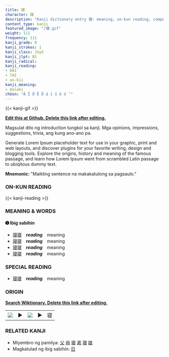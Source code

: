 ```yaml
---
title: 寝
character: 寝
description: "Kanji dictionary entry 寝: meaning, on-kun reading, compounds, origin, related kanji"
content_type: kanji
featured_image: "/寝.gif"
weight: 111
frequency: 111
kanji_grade: 9
kanji_strokes: 1
kanji_class: Jōyō
kanji_jlpt: N1
kanji_radical: 
kanji_reading: 
- DAI
- TAI
- oo-kii
kanji_meaning:
- malaki
chōon: "Ā Ī Ū Ē Ō ā ī ū ē ō ’"
---
```

[//]: # (Don't edit the line below. Kanji animated GIF code is automatically generated.)
{{< kanji-gif >}}

[//]: # (Edit below this line.)

**[Edit this at Github. Delete this link after editing.](https://github.com/tim0g/tim/tree/main/content/kanji/寝/index.md)**

Magsulat dito ng introduction tungkol sa kanji. Mga opinions, impressions, suggestions, trivia, ang kung ano-ano pa.

Generate Lorem Ipsum placeholder text for use in your graphic, print and web layouts, and discover plugins for your favorite writing, design and blogging tools. Explore the origins, history and meaning of the famous passage, and learn how Lorem Ipsum went from scrambled Latin passage to ubiqitous dummy text.
 
**Mnemonic:** "Maikling sentence na makakatulong sa pagsaulo."

### ON-KUN READING

[//]: # (Don't edit the line below. ON-KUN READING code is automatically generated.)
{{< kanji-reading >}}

### MEANING & WORDS

#### ➊ **Ibig sabihin**
  - [寝](../寝)[寝](../寝)　***reading***　meaning
  - [寝](../寝)[寝](../寝)　***reading***　meaning
  - [寝](../寝)[寝](../寝)　***reading***　meaning
  - [寝](../寝)[寝](../寝)　***reading***　meaning

### SPECIAL READING
  - [寝](../寝)[寝](../寝)　***reading***　meaning

### ORIGIN

**[Search Wiktionary. Delete this link after editing.](https://wiktionary.org/wiki/寝)**
<table class="kanji-table"><tr><td>
<img src="60px-寝-bronze.svg.png">
</td><td>▶</td><td>
<img src="60px-寝-oracle.svg.png">
</td><td>▶</td>
<td class="kanji-origin">寝</td>
</tr></table>

### RELATED KANJI
- Miyembro ng pamilya: [父](../父) [母](../母) [寝](../寝) [弟](../弟) [寝](../寝) [娘](../娘)
- Magkatulad ng ibig sabihin: [日](../日)
